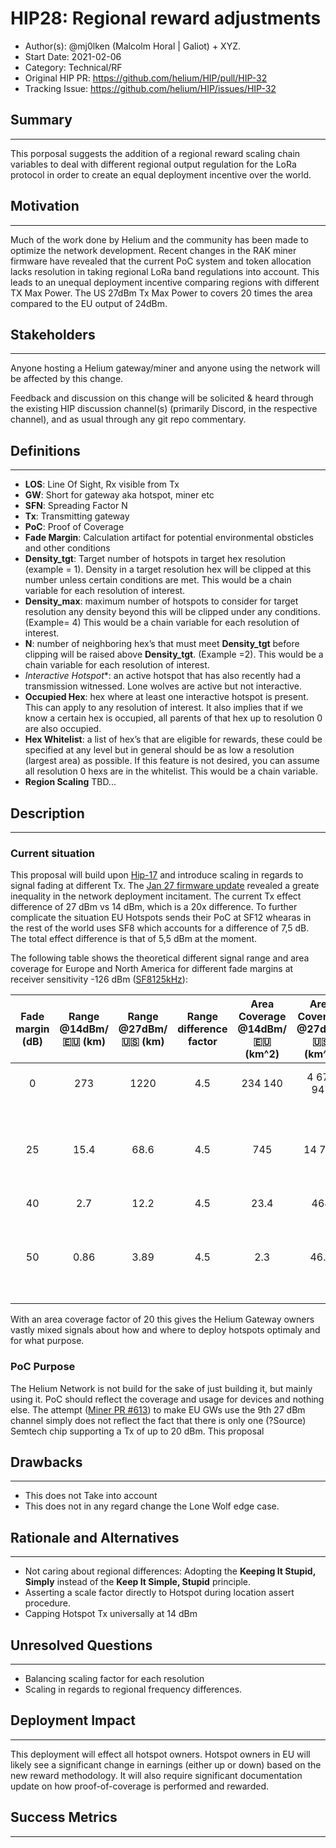 # HIP28: Regional reward adjustments

- Author(s): @mj0lken (Malcolm Horal | Galiot) + XYZ.
- Start Date: 2021-02-06
- Category: Technical/RF
- Original HIP PR: <https://github.com/helium/HIP/pull/HIP-32>
- Tracking Issue: <https://github.com/helium/HIP/issues/HIP-32>

## Summary

___
[summary]: #summary
This porposal suggests the addition of a regional reward scaling chain variables to deal with different regional output regulation for the LoRa protocol in order to create an equal deployment incentive over the world.

## Motivation

___
[motivation]: #motivation
Much of the work done by Helium and the community has been made to optimize the network development. Recent changes in the RAK miner firmware have revealed that the current PoC system and token allocation lacks resolution in taking regional LoRa band regulations into account. This leads to an unequal deployment incentive comparing regions with different TX Max Power. The US 27dBm Tx Max Power to covers 20 times the area compared to the EU output of 24dBm.

## Stakeholders

___
[stakeholders]: #stakeholders

Anyone hosting a Helium gateway/miner and anyone using the network will be affected by this change.

Feedback and discussion on this change will be solicited & heard through the existing HIP discussion channel(s) (primarily Discord, in the respective channel),
and as usual through any git repo commentary.

## Definitions

___
[detailed-explanation]: #detailed-explanation

- **LOS**: Line Of Sight, Rx visible from Tx
- **GW**: Short for gateway aka hotspot, miner etc
- **SFN**: Spreading Factor N
- **Tx**: Transmitting gateway
- **PoC**: Proof of Coverage
- **Fade Margin**: Calculation artifact for potential environmental obsticles and other conditions
- **Density_tgt**: Target number of hotspots in target hex resolution (example = 1).  Density in a target resolution hex will be clipped at this number unless certain conditions are met. This would be a chain variable for each resolution of interest.
- **Density_max**: maximum number of hotspots to consider for target resolution any density beyond this will be clipped under any conditions. (Example= 4) This would be a chain variable for each resolution of interest.
- **N**: number of neighboring hex’s that must meet **Density_tgt** before clipping will be raised above **Density_tgt**. (Example =2). This would be a chain variable for each resolution of interest.
- *Interactive Hotspot**: an active hotspot that has also recently had a transmission witnessed. Lone wolves are active but not interactive.
- **Occupied Hex**: hex where at least one interactive hotspot is present. This can apply to any resolution of interest.  It also implies that if we know a certain hex is occupied, all parents of that hex up to resolution 0 are also occupied.
- **Hex Whitelist**: a list of hex’s that are eligible for rewards, these could be specified at any level but in general should be as low a resolution (largest area) as possible. If this feature is not desired, you can assume all resolution 0 hexs are in the whitelist. This would be a chain variable.
- **Region Scaling** TBD...

## Description

___
[detailed-explanation]: #detailed-explanation

### Current situation
This proposal will build upon [Hip-17] and introduce scaling in regards to signal fading at different Tx. The [Jan 27 firmware update] revealed a greate inequality in the network deployment incitament. The current Tx effect difference of 27 dBm vs 14 dBm, which is a 20x difference. To further complicate the situation EU Hotspots sends their PoC at SF12 whearas in the rest of the world uses SF8 which accounts for a difference of 7,5 dB. The total effect difference is that of 5,5 dBm at the moment.

The following table shows the theoretical different signal range and area coverage for Europe and North America for different fade margins at receiver sensitivity -126 dBm ([SF8125kHz]):

| Fade margin (dB) | Range @14dBm/🇪🇺  (km) | Range @27dBm/🇺🇸  (km) | Range difference factor | Area Coverage @14dBm/🇪🇺  (km^2) | Area Coverage @27dBm/🇺🇸  (km^2) | Area difference factor | Comments |
|:-:|:-:|:-:|:-:|:-:|:-:|:-:|:-:|
| 0| 273 | 1220 | 4.5 | 234 140 | 4 675 947 | 20 | LOS, no building or obstacles |
| 25 | 15.4 | 68.6 | 4.5 | 745 | 14 784 | 20 | ~1 obscuring building (Tx on rooftop, Rx inside a building) |
| 40 | 2.7 | 12.2 | 4.5 | 23.4 | 468 | 20 | - |
| 50 | 0.86 | 3.89 | 4.5 | 2.3 | 46.8 | 20 | ~2 obscuring building (Tx in building, Rx inside a building) |

<!-- TODO: Change Factor -->
With an area coverage factor of 20  this gives the Helium Gateway owners vastly mixed signals about how and where to deploy hotspots optimaly and for what purpose.

### PoC Purpose
The Helium Network is not build for the sake of just building it, but mainly using it. PoC should reflect the coverage and usage for devices and nothing else. The attempt ([Miner PR #613]) to make EU GWs use the 9th 27 dBm channel simply does not reflect the fact that there is only one (?Source) Semtech chip supporting a Tx of up to 20 dBm. This proposal 

## Drawbacks

___
[drawbacks]: #drawbacks

- This does not Take into account 
- This does not in any regard change the Lone Wolf edge case.

## Rationale and Alternatives

___
[alternatives]: #rationale-and-alternatives§

- Not caring about regional differences: Adopting the **Keeping It Stupid, Simply** instead of the **Keep It Simple, Stupid** principle.
- Asserting a scale factor directly to Hotspot during location assert procedure.
- Capping Hotspot Tx universally at 14 dBm

## Unresolved Questions

___
[unresolved]: #unresolved-questions

- Balancing scaling factor for each resolution
- Scaling in regards to regional frequency differences.

## Deployment Impact

___
[deployment-impact]: #deployment-impact

This deployment will effect all hotspot owners. Hotspot owners in EU will likely see a significant change in earnings (either up or down) based on the new reward methodology.
It will also require significant documentation update on how proof-of-coverage is performed and rewarded.

## Success Metrics

___
[success-metrics]: #success-metrics


<!-- References -->

[scale-fading-n-net-deployment]: http://www.sis.pitt.edu/prashk/inf1072/Fall16/lec5.pdf
[hip-17]: https://github.com/helium/HIP/blob/master/0017-hex-density-based-transmit-reward-scaling.md
[Jan 27 firmware update]: https://engineering.helium.com/2021/01/27/hotspot-firmware-power-updates.html
[SF8125kHz]: https://www.semtech.com/products/wireless-rf/lora-transceivers/sx1276
[Miner PR #613]: https://github.com/helium/miner/pull/613